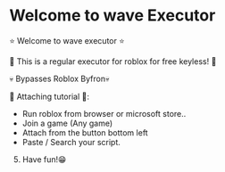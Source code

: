 # Welcome to wave Executor

⭐ Welcome to wave executor ⭐

🏈 This is a regular executor for roblox for free keyless! 🏈

💀 Bypasses Roblox Byfron💀



🔏 Attaching tutorial 🔏: 

- Run roblox from browser or microsoft store..
- Join a game (Any game)
- Attach from the button bottom left
- Paste / Search your script.‎
‎ 
5) Have fun!😁
